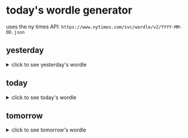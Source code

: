 # today's wordle generator

uses the ny times API: `https://www.nytimes.com/svc/wordle/v2/YYYY-MM-DD.json`

## yesterday

<details>
    <summary>click to see yesterday's wordle</summary>

    bleep

</details>

## today

<details>
    <summary>click to see today's wordle</summary>

    mossy

</details>

## tomorrow

<details>
    <summary>click to see tomorrow's wordle</summary>

    hotel

</details>
